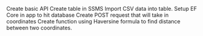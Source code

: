 Create basic API
Create table in SSMS 
Import CSV data into table.
Setup EF Core in app to hit database
Create POST request that will take in coordinates
Create function using Haversine formula to find distance between two coordinates.